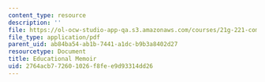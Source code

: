 ```yaml
---
content_type: resource
description: ''
file: https://ol-ocw-studio-app-qa.s3.amazonaws.com/courses/21g-221-communicating-in-american-culture-s-spring-2019/2764acb772601026f8fee9d93314dd26_MIT21G_221S19_memoir.pdf
file_type: application/pdf
parent_uid: ab84ba54-ab1b-7441-a1dc-b9b3a8402d27
resourcetype: Document
title: Educational Memoir
uid: 2764acb7-7260-1026-f8fe-e9d93314dd26
---
```

